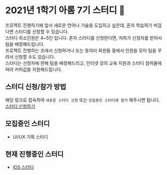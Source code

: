 # 2021년 1학기 아롬 7기 스터디 📘

프로젝트 진행하기에 앞서 새로운 언어나 기술을 도입하고 싶은데, 혼자 학습하기 버겁다면 스터디를 신청할 수 있습니다.  
스터디 최소인원은 4~5인 입니다. 혼자 스터디를 신청한다면, 저희가 신청자를 받아서 팀을 배정해드립니다.  
프로젝트 진행하는 조에서 신청하거나 또는 동아리 회원들 중에서 인원을 모아 팀을 꾸려서 신청할 수도 있습니다.  
스터디는 신청자에 한해 팀을 배정해드리고, 인터넷 강의 교육 지원과 스터디 참여율에 따라 커피값을 지원해드립니다.

## 스터디 신청/참가 방법
해당 링크로 접속하여 `새로운 스터디 신청` 또는 `모집중인 스터디에 참가` 해주시면 됩니다.  
[스터디 신청하기]()

## 모집중인 스터디
* UI/UX 기획 스터디

## 현재 진행중인 스터디
* [IOS 스터디](https://github.com/alom-sejong/Alom-Study/blob/main/%EC%99%84%EB%A3%8C%EB%90%9C%20%EC%8A%A4%ED%84%B0%EB%94%94/study_ios.md)

